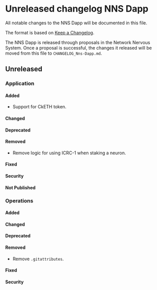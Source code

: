 # Unreleased changelog NNS Dapp

All notable changes to the NNS Dapp will be documented in this file.

The format is based on [Keep a Changelog](https://keepachangelog.com/en/1.0.0/).

The NNS Dapp is released through proposals in the Network Nervous System. Once a
proposal is successful, the changes it released will be moved from this file to
`CHANGELOG_Nns-Dapp.md`.

## Unreleased

### Application

#### Added

* Support for CkETH token.

#### Changed

#### Deprecated

#### Removed

* Remove logic for using ICRC-1 when staking a neuron.

#### Fixed

#### Security

#### Not Published

### Operations

#### Added

#### Changed

#### Deprecated

#### Removed

* Remove `.gitattributes`.

#### Fixed

#### Security
